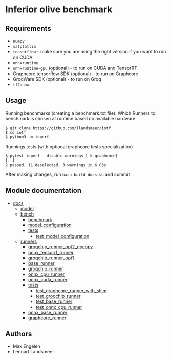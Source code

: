 # Inferior olive benchmark

## Requirements

 - `numpy`
 - `matplotlib`
 - `tensorflow` - make sure you are using the right version if you want to run on CUDA
 - `onnxruntime`
 - `onnxruntime-gpu` (optional) - to run on CUDA and TensorRT
 - Graphcore tensorflow SDK (optional) - to run on Graphcore
 - GroqWare SDK (optional) - to run on Groq
 - `tf2onnx`

## Usage

Running benchmarks (creating a benchmark.txt file).
Which Runners to benchmark is chosen at runtime based on available hardware.

```
$ git clone https://github.com/llandsmeer/iotf
$ cd iotf
$ python3 -m ioperf
```

Runnings tests (with optional graphcore tests specialization)

```
$ pytest ioperf --disable-warnings [-k graphcore]
[..]
2 passed, 11 deselected, 3 warnings in 6.03s
```

After making changes, run `bash build-docs.sh` and commit

## Module documentation

 - [docs](https://llandsmeer.github.io/iotf/index.html)
     - [model](https://llandsmeer.github.io/iotf/model/index.html)
     - [bench](https://llandsmeer.github.io/iotf/bench/index.html)
         - [benchmark](https://llandsmeer.github.io/iotf/bench/benchmark.html)
         - [model_configuration](https://llandsmeer.github.io/iotf/bench/model_configuration.html)
         - [tests](https://llandsmeer.github.io/iotf/bench/tests/index.html)
             - [test_model_configuration](https://llandsmeer.github.io/iotf/bench/tests/test_model_configuration.html)
     - [runners](https://llandsmeer.github.io/iotf/runners/index.html)
         - [groqchip_runner_opt2_nocopy](https://llandsmeer.github.io/iotf/runners/groqchip_runner_opt2_nocopy.html)
         - [onnx_tensorrt_runner](https://llandsmeer.github.io/iotf/runners/onnx_tensorrt_runner.html)
         - [groqchip_runner_opt1](https://llandsmeer.github.io/iotf/runners/groqchip_runner_opt1.html)
         - [base_runner](https://llandsmeer.github.io/iotf/runners/base_runner.html)
         - [groqchip_runner](https://llandsmeer.github.io/iotf/runners/groqchip_runner.html)
         - [onnx_cpu_runner](https://llandsmeer.github.io/iotf/runners/onnx_cpu_runner.html)
         - [onnx_cuda_runner](https://llandsmeer.github.io/iotf/runners/onnx_cuda_runner.html)
         - [tests](https://llandsmeer.github.io/iotf/runners/tests/index.html)
             - [test_graphcore_runner_with_shim](https://llandsmeer.github.io/iotf/runners/tests/test_graphcore_runner_with_shim.html)
             - [test_groqchip_runner](https://llandsmeer.github.io/iotf/runners/tests/test_groqchip_runner.html)
             - [test_base_runner](https://llandsmeer.github.io/iotf/runners/tests/test_base_runner.html)
             - [test_onnx_cpu_runner](https://llandsmeer.github.io/iotf/runners/tests/test_onnx_cpu_runner.html)
         - [onnx_base_runner](https://llandsmeer.github.io/iotf/runners/onnx_base_runner.html)
         - [graphcore_runner](https://llandsmeer.github.io/iotf/runners/graphcore_runner.html)

## Authors

 - Max Engelen
 - Lennart Landsmeer
